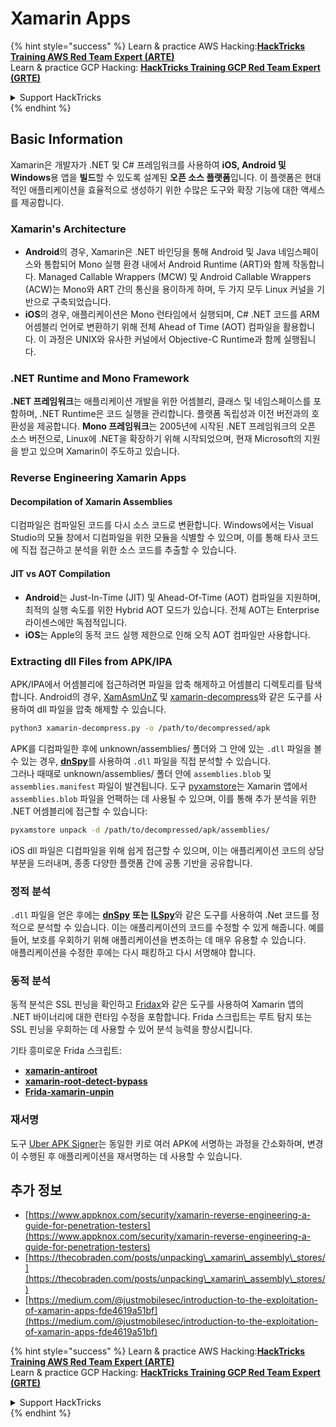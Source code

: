 # Xamarin Apps

{% hint style="success" %}
Learn & practice AWS Hacking:<img src="../.gitbook/assets/arte.png" alt="" data-size="line">[**HackTricks Training AWS Red Team Expert (ARTE)**](https://training.hacktricks.xyz/courses/arte)<img src="../.gitbook/assets/arte.png" alt="" data-size="line">\
Learn & practice GCP Hacking: <img src="../.gitbook/assets/grte.png" alt="" data-size="line">[**HackTricks Training GCP Red Team Expert (GRTE)**<img src="../.gitbook/assets/grte.png" alt="" data-size="line">](https://training.hacktricks.xyz/courses/grte)

<details>

<summary>Support HackTricks</summary>

* Check the [**subscription plans**](https://github.com/sponsors/carlospolop)!
* **Join the** 💬 [**Discord group**](https://discord.gg/hRep4RUj7f) or the [**telegram group**](https://t.me/peass) or **follow** us on **Twitter** 🐦 [**@hacktricks\_live**](https://twitter.com/hacktricks\_live)**.**
* **Share hacking tricks by submitting PRs to the** [**HackTricks**](https://github.com/carlospolop/hacktricks) and [**HackTricks Cloud**](https://github.com/carlospolop/hacktricks-cloud) github repos.

</details>
{% endhint %}

## **Basic Information**

Xamarin은 개발자가 .NET 및 C# 프레임워크를 사용하여 **iOS, Android 및 Windows**용 앱을 **빌드**할 수 있도록 설계된 **오픈 소스 플랫폼**입니다. 이 플랫폼은 현대적인 애플리케이션을 효율적으로 생성하기 위한 수많은 도구와 확장 기능에 대한 액세스를 제공합니다.

### Xamarin's Architecture

* **Android**의 경우, Xamarin은 .NET 바인딩을 통해 Android 및 Java 네임스페이스와 통합되어 Mono 실행 환경 내에서 Android Runtime (ART)와 함께 작동합니다. Managed Callable Wrappers (MCW) 및 Android Callable Wrappers (ACW)는 Mono와 ART 간의 통신을 용이하게 하며, 두 가지 모두 Linux 커널을 기반으로 구축되었습니다.
* **iOS**의 경우, 애플리케이션은 Mono 런타임에서 실행되며, C# .NET 코드를 ARM 어셈블리 언어로 변환하기 위해 전체 Ahead of Time (AOT) 컴파일을 활용합니다. 이 과정은 UNIX와 유사한 커널에서 Objective-C Runtime과 함께 실행됩니다.

### .NET Runtime and Mono Framework

**.NET 프레임워크**는 애플리케이션 개발을 위한 어셈블리, 클래스 및 네임스페이스를 포함하며, .NET Runtime은 코드 실행을 관리합니다. 플랫폼 독립성과 이전 버전과의 호환성을 제공합니다. **Mono 프레임워크**는 2005년에 시작된 .NET 프레임워크의 오픈 소스 버전으로, Linux에 .NET을 확장하기 위해 시작되었으며, 현재 Microsoft의 지원을 받고 있으며 Xamarin이 주도하고 있습니다.

### Reverse Engineering Xamarin Apps

#### Decompilation of Xamarin Assemblies

디컴파일은 컴파일된 코드를 다시 소스 코드로 변환합니다. Windows에서는 Visual Studio의 모듈 창에서 디컴파일을 위한 모듈을 식별할 수 있으며, 이를 통해 타사 코드에 직접 접근하고 분석을 위한 소스 코드를 추출할 수 있습니다.

#### JIT vs AOT Compilation

* **Android**는 Just-In-Time (JIT) 및 Ahead-Of-Time (AOT) 컴파일을 지원하며, 최적의 실행 속도를 위한 Hybrid AOT 모드가 있습니다. 전체 AOT는 Enterprise 라이센스에만 독점적입니다.
* **iOS**는 Apple의 동적 코드 실행 제한으로 인해 오직 AOT 컴파일만 사용합니다.

### Extracting dll Files from APK/IPA

APK/IPA에서 어셈블리에 접근하려면 파일을 압축 해제하고 어셈블리 디렉토리를 탐색합니다. Android의 경우, [XamAsmUnZ](https://github.com/cihansol/XamAsmUnZ) 및 [xamarin-decompress](https://github.com/NickstaDB/xamarin-decompress)와 같은 도구를 사용하여 dll 파일을 압축 해제할 수 있습니다.
```bash
python3 xamarin-decompress.py -o /path/to/decompressed/apk
```
APK를 디컴파일한 후에 unknown/assemblies/ 폴더와 그 안에 있는 `.dll` 파일을 볼 수 있는 경우, [**dnSpy**](https://github.com/dnSpy/dnSpy)를 사용하여 `.dll` 파일을 직접 분석할 수 있습니다.\
그러나 때때로 unknown/assemblies/ 폴더 안에 `assemblies.blob` 및 `assemblies.manifest` 파일이 발견됩니다. 도구 [pyxamstore](https://github.com/jakev/pyxamstore)는 Xamarin 앱에서 `assemblies.blob` 파일을 언팩하는 데 사용될 수 있으며, 이를 통해 추가 분석을 위한 .NET 어셈블리에 접근할 수 있습니다:
```bash
pyxamstore unpack -d /path/to/decompressed/apk/assemblies/
```
iOS dll 파일은 디컴파일을 위해 쉽게 접근할 수 있으며, 이는 애플리케이션 코드의 상당 부분을 드러내며, 종종 다양한 플랫폼 간에 공통 기반을 공유합니다.

### 정적 분석

`.dll` 파일을 얻은 후에는 [**dnSpy**](https://github.com/dnSpy/dnSpy) **또는** [**ILSpy**](https://github.com/icsharpcode/ILSpy)와 같은 도구를 사용하여 .Net 코드를 정적으로 분석할 수 있습니다. 이는 애플리케이션의 코드를 수정할 수 있게 해줍니다. 예를 들어, 보호를 우회하기 위해 애플리케이션을 변조하는 데 매우 유용할 수 있습니다.\
애플리케이션을 수정한 후에는 다시 패킹하고 다시 서명해야 합니다.

### 동적 분석

동적 분석은 SSL 핀닝을 확인하고 [Fridax](https://github.com/NorthwaveSecurity/fridax)와 같은 도구를 사용하여 Xamarin 앱의 .NET 바이너리에 대한 런타임 수정을 포함합니다. Frida 스크립트는 루트 탐지 또는 SSL 핀닝을 우회하는 데 사용할 수 있어 분석 능력을 향상시킵니다.

기타 흥미로운 Frida 스크립트:

* [**xamarin-antiroot**](https://codeshare.frida.re/@Gand3lf/xamarin-antiroot/)
* [**xamarin-root-detect-bypass**](https://codeshare.frida.re/@nuschpl/xamarin-root-detect-bypass/)
* [**Frida-xamarin-unpin**](https://github.com/GoSecure/frida-xamarin-unpin)

### 재서명

도구 [Uber APK Signer](https://github.com/patrickfav/uber-apk-signer)는 동일한 키로 여러 APK에 서명하는 과정을 간소화하며, 변경이 수행된 후 애플리케이션을 재서명하는 데 사용할 수 있습니다.

## 추가 정보

* [https://www.appknox.com/security/xamarin-reverse-engineering-a-guide-for-penetration-testers](https://www.appknox.com/security/xamarin-reverse-engineering-a-guide-for-penetration-testers)
* [https://thecobraden.com/posts/unpacking\_xamarin\_assembly\_stores/](https://thecobraden.com/posts/unpacking\_xamarin\_assembly\_stores/)
* [https://medium.com/@justmobilesec/introduction-to-the-exploitation-of-xamarin-apps-fde4619a51bf](https://medium.com/@justmobilesec/introduction-to-the-exploitation-of-xamarin-apps-fde4619a51bf)

{% hint style="success" %}
Learn & practice AWS Hacking:<img src="../.gitbook/assets/arte.png" alt="" data-size="line">[**HackTricks Training AWS Red Team Expert (ARTE)**](https://training.hacktricks.xyz/courses/arte)<img src="../.gitbook/assets/arte.png" alt="" data-size="line">\
Learn & practice GCP Hacking: <img src="../.gitbook/assets/grte.png" alt="" data-size="line">[**HackTricks Training GCP Red Team Expert (GRTE)**<img src="../.gitbook/assets/grte.png" alt="" data-size="line">](https://training.hacktricks.xyz/courses/grte)

<details>

<summary>Support HackTricks</summary>

* Check the [**subscription plans**](https://github.com/sponsors/carlospolop)!
* **Join the** 💬 [**Discord group**](https://discord.gg/hRep4RUj7f) or the [**telegram group**](https://t.me/peass) or **follow** us on **Twitter** 🐦 [**@hacktricks\_live**](https://twitter.com/hacktricks\_live)**.**
* **Share hacking tricks by submitting PRs to the** [**HackTricks**](https://github.com/carlospolop/hacktricks) and [**HackTricks Cloud**](https://github.com/carlospolop/hacktricks-cloud) github repos.

</details>
{% endhint %}
